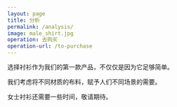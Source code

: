 ```yaml
---
layout: page
title: 分析
permalink: /analysis/
image: male_shirt.jpg
operation: 去购买 
operation-url: /to-purchase
---
```

选择衬衫作为我们的第一款产品，不仅仅是因为它足够简单。

我们考虑将不同材质的布料，赋予人们不同场景的需要。

女士衬衫还需要一些时间，敬请期待。
